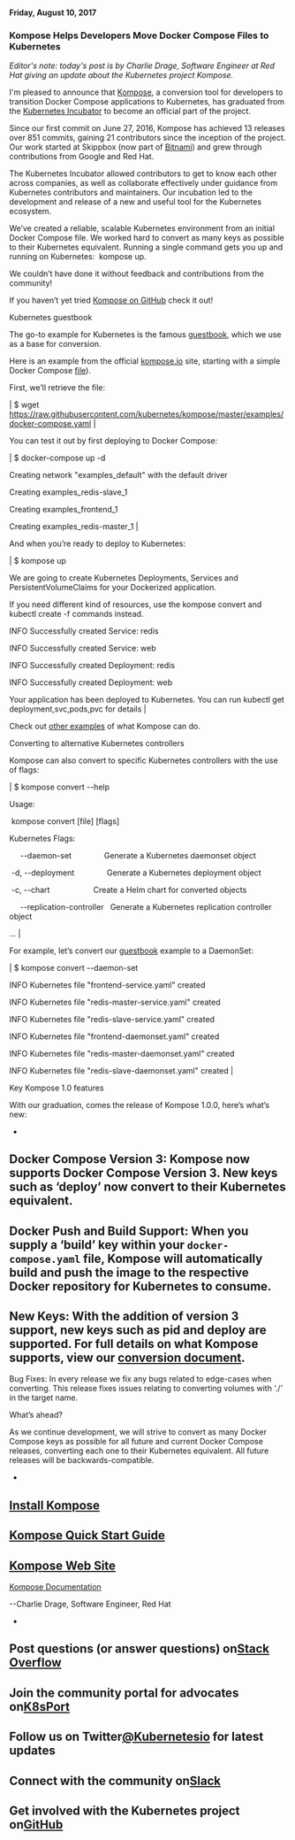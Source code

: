 #### Friday, August 10, 2017 
### Kompose Helps Developers Move Docker Compose Files to Kubernetes 
_Editor's note: today's post is by Charlie Drage, Software Engineer at Red Hat giving an update about the Kubernetes project Kompose.&nbsp;_  
  
I'm pleased to announce that [Kompose](https://github.com/kubernetes/kompose), a conversion tool for developers to transition Docker Compose applications to Kubernetes, has graduated from the [Kubernetes Incubator](https://github.com/kubernetes/community/blob/master/incubator.md) to become an official part of the project.   
  
Since our first commit on June 27, 2016, Kompose has achieved 13 releases over 851 commits, gaining 21 contributors since the inception of the project. Our work started at Skippbox (now part of [Bitnami](https://bitnami.com/)) and grew through contributions from Google and Red Hat.  
  
The Kubernetes Incubator allowed contributors to get to know each other across companies, as well as collaborate effectively under guidance from Kubernetes contributors and maintainers. Our incubation led to the development and release of a new and useful tool for the Kubernetes ecosystem.  
  
We’ve created a reliable, scalable Kubernetes environment from an initial Docker Compose file. We worked hard to convert as many keys as possible to their Kubernetes equivalent. Running a single command gets you up and running on Kubernetes: &nbsp;kompose up.  
  
We couldn’t have done it without feedback and contributions from the community!  
  
If you haven’t yet tried [Kompose on GitHub](https://github.com/kubernetes/kompose) check it out!
  
  

Kubernetes guestbook  
  
The go-to example for Kubernetes is the famous [guestbook](https://github.com/kubernetes/examples/blob/master/guestbook), which we use as a base for conversion.

  
Here is an example from the official [kompose.io](https://kompose.io/) site, starting with a simple Docker Compose [file](https://raw.githubusercontent.com/kubernetes/kompose/master/examples/docker-compose.yaml)).  
  
First, we’ll retrieve the file:  
  

| 
$ wget https://raw.githubusercontent.com/kubernetes/kompose/master/examples/docker-compose.yaml
 |

You can test it out by first deploying to Docker Compose:  

  

| 
$ docker-compose up -d

Creating network "examples\_default" with the default driver

Creating examples\_redis-slave\_1

Creating examples\_frontend\_1

Creating examples\_redis-master\_1
 |

And when you’re ready to deploy to Kubernetes:  

  

| 
$ kompose up
  

We are going to create Kubernetes Deployments, Services and PersistentVolumeClaims for your Dockerized application. 
  

If you need different kind of resources, use the kompose convert and kubectl create -f commands instead. 
  

INFO Successfully created Service: redis &nbsp;&nbsp;&nbsp;&nbsp;&nbsp;&nbsp;&nbsp;&nbsp;&nbsp;

INFO Successfully created Service: web &nbsp;&nbsp;&nbsp;&nbsp;&nbsp;&nbsp;&nbsp;&nbsp;&nbsp;&nbsp;&nbsp;

INFO Successfully created Deployment: redis &nbsp;&nbsp;&nbsp;&nbsp;&nbsp;&nbsp;

INFO Successfully created Deployment: web &nbsp;&nbsp;&nbsp;&nbsp;&nbsp;&nbsp;&nbsp;&nbsp;
  

Your application has been deployed to Kubernetes. You can run kubectl get deployment,svc,pods,pvc for details
 |

Check out [other examples](https://github.com/kubernetes/kompose/tree/master/examples) of what Kompose can do.  

Converting to alternative Kubernetes controllers  
  
Kompose can also convert to specific Kubernetes controllers with the use of flags:

| 
$ kompose convert --help  

Usage:

 &nbsp;kompose convert [file] [flags]
  

Kubernetes Flags:

 &nbsp;&nbsp;&nbsp;&nbsp;&nbsp;--daemon-set &nbsp;&nbsp;&nbsp;&nbsp;&nbsp;&nbsp;&nbsp;&nbsp;&nbsp;&nbsp;&nbsp;&nbsp;&nbsp;&nbsp;Generate a Kubernetes daemonset object

 &nbsp;-d, --deployment &nbsp;&nbsp;&nbsp;&nbsp;&nbsp;&nbsp;&nbsp;&nbsp;&nbsp;&nbsp;&nbsp;&nbsp;&nbsp;&nbsp;Generate a Kubernetes deployment object

 &nbsp;-c, --chart &nbsp;&nbsp;&nbsp;&nbsp;&nbsp;&nbsp;&nbsp;&nbsp;&nbsp;&nbsp;&nbsp;&nbsp;&nbsp;&nbsp;&nbsp;&nbsp;&nbsp;&nbsp;&nbsp;Create a Helm chart for converted objects

 &nbsp;&nbsp;&nbsp;&nbsp;&nbsp;--replication-controller &nbsp;&nbsp;Generate a Kubernetes replication controller object

…
 |

For example, let’s convert our [guestbook](https://github.com/kubernetes/examples/blob/master/guestbook) example to a DaemonSet:  

  

| 
$ kompose convert --daemon-set

INFO Kubernetes file "frontend-service.yaml" created 

INFO Kubernetes file "redis-master-service.yaml" created 

INFO Kubernetes file "redis-slave-service.yaml" created 

INFO Kubernetes file "frontend-daemonset.yaml" created 

INFO Kubernetes file "redis-master-daemonset.yaml" created 

INFO Kubernetes file "redis-slave-daemonset.yaml" created
 |

Key Kompose 1.0 features   
  
With our graduation, comes the release of Kompose 1.0.0, here’s what’s new: 

 

- 
Docker Compose Version 3: Kompose now supports Docker Compose Version 3. New keys such as ‘deploy’ now convert to their Kubernetes equivalent.
- 
Docker Push and Build Support: When you supply a ‘build’ key within your `docker-compose.yaml` file, Kompose will automatically build and push the image to the respective Docker repository for Kubernetes to consume.
- 
New Keys: With the addition of version 3 support, new keys such as pid and deploy are supported. For full details on what Kompose supports, view our [conversion document](http://kompose.io/conversion/).
- 
Bug Fixes: In every release we fix any bugs related to edge-cases when converting. This release fixes issues relating to converting volumes with ‘./’ in the target name.

 

What’s ahead?  
  
As we continue development, we will strive to convert as many Docker Compose keys as possible for all future and current Docker Compose releases, converting each one to their Kubernetes equivalent. All future releases will be backwards-compatible.  
  

- 
[Install Kompose](https://github.com/kubernetes/kompose/blob/master/docs/installation.md)
- 
[Kompose Quick Start Guide](https://github.com/kubernetes/kompose/blob/master/docs/installation.md)
- 
[Kompose Web Site](http://kompose.io/)
- 
[Kompose Documentation](https://github.com/kubernetes/kompose/tree/master/docs)
  
  

--Charlie Drage, Software Engineer, Red Hat
  

- 
Post questions (or answer questions) on[Stack Overflow](http://stackoverflow.com/questions/tagged/kubernetes)
- 
Join the community portal for advocates on[K8sPort](http://k8sport.org/)
- 
Follow us on Twitter[@Kubernetesio](https://twitter.com/kubernetesio) for latest updates
- 
Connect with the community on[Slack](http://slack.k8s.io/)
- 
Get involved with the Kubernetes project on[GitHub](https://github.com/kubernetes/kubernetes)
-   
